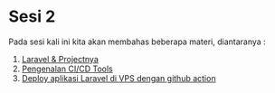 # Sesi 2

Pada sesi kali ini kita akan membahas beberapa materi, diantaranya :
1. [Laravel & Projectnya](https://github.com/agung3wi/workshop-juli2023/tree/main/sesi%202/1.%20Laravel%20%26%20Projectnya)
2. [Pengenalan CI/CD Tools](https://github.com/agung3wi/panduan-kelasdevops-v3/tree/main/sesi%206/1.%20Pengenalan%20CICD%20Tools)
3. [Deploy aplikasi Laravel di VPS dengan github action](https://github.com/agung3wi/panduan-kelasdevops-v3/tree/main/sesi%206/4.%20%20Deploy%20aplikasi%20Laravel%20di%20VPS%20dengan%20CICD%20tools%20lain%20(gitlabci%2C%20github%20action))
